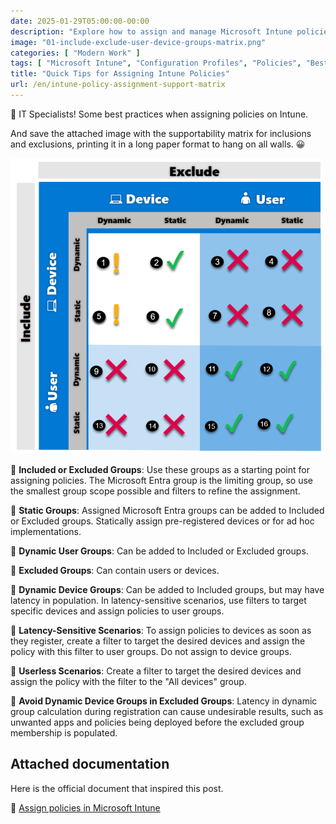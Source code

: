 ```yaml
---
date: 2025-01-29T05:00:00-00:00
description: "Explore how to assign and manage Microsoft Intune policies to optimize the security and efficiency of your devices and users. Mini-guide with practical tips and best practices."
image: "01-include-exclude-user-device-groups-matrix.png"
categories: [ "Modern Work" ]
tags: [ "Microsoft Intune", "Configuration Profiles", "Policies", "Best Practices", "Guide" ]
title: "Quick Tips for Assigning Intune Policies"
url: /en/intune-policy-assignment-support-matrix
---
```

🚀 IT Specialists! Some best practices when assigning policies on Intune.

And save the attached image with the supportability matrix for inclusions and exclusions, printing it in a long paper format to hang on all walls. 😀

![Supportability Matrix for Assigning, Including, and Excluding Microsoft Intune Configuration Profiles](01-include-exclude-user-device-groups-matrix.png)

📌 **Included or Excluded Groups**: Use these groups as a starting point for assigning policies. The Microsoft Entra group is the limiting group, so use the smallest group scope possible and filters to refine the assignment.

📌 **Static Groups**: Assigned Microsoft Entra groups can be added to Included or Excluded groups. Statically assign pre-registered devices or for ad hoc implementations.

📌 **Dynamic User Groups**: Can be added to Included or Excluded groups.

📌 **Excluded Groups**: Can contain users or devices.

📌 **Dynamic Device Groups**: Can be added to Included groups, but may have latency in population. In latency-sensitive scenarios, use filters to target specific devices and assign policies to user groups.

📌 **Latency-Sensitive Scenarios**: To assign policies to devices as soon as they register, create a filter to target the desired devices and assign the policy with this filter to user groups. Do not assign to device groups.

📌 **Userless Scenarios**: Create a filter to target the desired devices and assign the policy with the filter to the "All devices" group.

📌 **Avoid Dynamic Device Groups in Excluded Groups**: Latency in dynamic group calculation during registration can cause undesirable results, such as unwanted apps and policies being deployed before the excluded group membership is populated.

## Attached documentation
Here is the official document that inspired this post.

📖 [Assign policies in Microsoft Intune](https://learn.microsoft.com/en-us/mem/intune/configuration/device-profile-assign)
